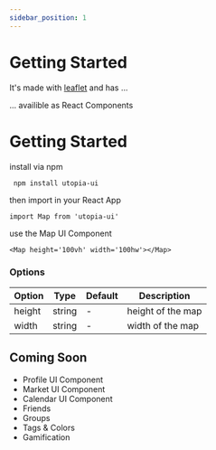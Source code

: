 ```yaml
---
sidebar_position: 1
---
```


# Getting Started


It's made with [leaflet](https://leafletjs.com) and has ...

... availible as React Components

# Getting Started

install via npm
```
 npm install utopia-ui
```

then import in your React App
```
import Map from 'utopia-ui'
```

use the Map UI Component
```
<Map height='100vh' width='100hw'></Map>
```

### Options


 Option         | Type        | Default      | Description 
 ---            | ---         | ---          | ---         
 height         | string      | -            |  height of the map           
 width          | string      | -            |  width of the map           


 ## Coming Soon

 * Profile UI Component
 * Market UI Component
 * Calendar UI Component
 * Friends
 * Groups
 * Tags & Colors
 * Gamification
